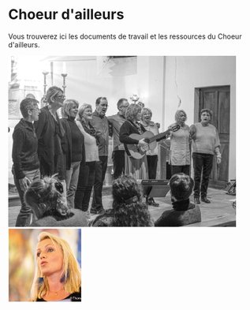 <!-- password: ailleurs2021 -->

# Choeur d'ailleurs

Vous trouverez ici les documents de travail et les ressources du Choeur d'ailleurs.

![Choeur](img/choeur.png)
![Camille](img/camille.png)
